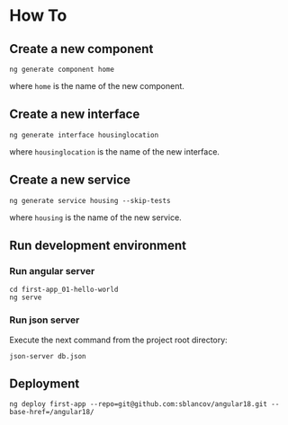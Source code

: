# How To

## Create a new component

    ng generate component home

where `home` is the name of the new component.


## Create a new interface

    ng generate interface housinglocation

where `housinglocation` is the name of the new interface.


## Create a new service

    ng generate service housing --skip-tests

where `housing` is the name of the new service.

## Run development environment

### Run angular server

    cd first-app_01-hello-world
    ng serve

### Run json server

Execute the next command from the project root directory:

    json-server db.json

## Deployment

    ng deploy first-app --repo=git@github.com:sblancov/angular18.git --base-href=/angular18/
